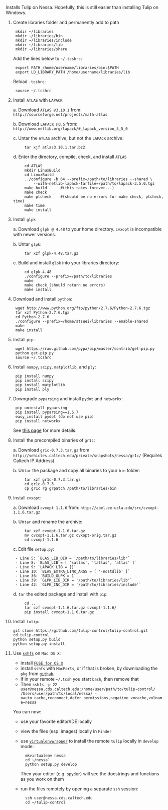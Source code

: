 Installs Tulip on Nessa. Hopefully, this is still easier than installing Tulip
on Windows.



1. Create libraries folder and permanently add to path

		mkdir ~/libraries
		mkdir ~/libraries/bin
		mkdir ~/libraries/include
		mkdir ~/libraries/lib
		mkdir ~/libraries/share
	
	Add the lines below to `~/.tcshrc`:
	
		export PATH /home/username/libraries/bin:$PATH
		export LD_LIBRARY_PATH /home/username/libraries/lib
	
	Reload `.tcshrc`:
		
		source ~/.tcshrc

2. Install `ATLAS` with `LAPACK`

	a. Download `ATLAS @3.10.1` from: `http://sourceforge.net/projects/math-atlas`

	b. Download `LAPACK @3.5` from: `http://www.netlib.org/lapack/#_lapack_version_3_5_0`

	c. Untar the `ATLAS` archive, but not the `LAPACK` archive:

			tar xjf atlas3.10.1.tar.bz2

	d. Enter the directory, compile, check, and install `ATLAS`

			cd ATLAS
			mkdir LinuxBuild
			cd LinuxBuild
			../configure -b 64 --prefix=/path/to/libraries --shared \
				--with-netlib-lapack-tarfile=/path/to/lapack-3.5.0.tgz
			make build      #(this takes forever...)
			make check
			make ptcheck    #(should be no errors for make check, ptcheck, time)
			make time
			make install

3. Install `glpk`

	a. Download `glpk @ 4.48` to your home directory. `cvxopt` is incompatible with newer versions.

	b. Untar `glpk`:
		
			tar xzf glpk-4.48.tar.gz

	c. Build and install `glpk` into your libraries directory:

			cd glpk-4.48
			./configure --prefix=/path/to/libraries
			make
			make check (should return no errors)
			make install

4. Download and install `python`:

		wget http://www.python.org/ftp/python/2.7.6/Python-2.7.6.tgz
		tar xzf Python-2.7.6.tgz
		cd Python-2.7.6
		./configure --prefix=/home/stsuei/libraries --enable-shared
		make
		make install

5. Install `pip`:

		wget https://raw.github.com/pypa/pip/master/contrib/get-pip.py
		python get-pip.py
		source ~/.tcshrc

6. Install `numpy`, `scipy`, `matplotlib`, and `ply`:

		pip install numpy
		pip install scipy
		pip install matplotlib
		pip install ply

7. Downgrade `pyparsing` and install `pydot` and `networkx`:

		pip uninstall pyparsing
		pip install pyparsing==1.5.7
		easy_install pydot (do not use pip)
		pip install networkx

   See [this page](http://stackoverflow.com/questions/15951748/pydot-and-graphviz-error-couldnt-import-dot-parser-loading-of-dot-files-will) for more details.

8. Install the precompiled binaries of `gr1c`:

	a. Download `gr1c-0.7.3.tar.gz` from 
	   `http://vehicles.caltech.edu/private/snapshots/nessa/gr1c/`
	   (Requires Caltech IP Address)

	b. Un`tar` the package and copy all binaries to your `bin` folder:

			tar xzf gr1c-0.7.3.tar.gz
			cd gr1c-0.7.3
			cp gr1c rg grpatch /path/to/libraries/bin

9. Install `cvxopt`:

	a. Download `cvxopt 1.1.6` from: `http://abel.ee.ucla.edu/src/cvxopt-1.1.6.tar.gz`

	b. Un`tar` and rename the archive:

			tar xzf cvxopt-1.1.6.tar.gz
			mv cvxopt-1.1.6.tar.gz cvxopt-orig.tar.gz
			cd cvxopt-1.1.6

	c. Edit file `setup.py`:

	   	- Line 5: `BLAS_LIB_DIR = '/path/to/libraries/lib'`
		- Line 8: `BLAS_LIB = [ 'satlas', 'tatlas', 'atlas' ]`
		- Line 9: `LAPACK_LIB = []`
		- Line 10: `BLAS_EXTRA_LINK_ARGS = [ '-nostdlib' ]`
		- Line 36: `BUILD_GLPK = 1`
		- Line 39: `GLPK_LIB_DIR = '/path/to/libraries/lib'`
		- Line 42: `GLPK_INC_DIR = '/path/to/libraries/include'`

	d. `tar` the edited package and install with `pip`:

			cd ..
			tar czf cvxopt-1.1.6.tar.gz cvxopt-1.1.6/
			pip install cvxopt-1.1.6.tar.gz

10. Install `tulip`:

		git clone https://github.com/tulip-control/tulip-control.git 
		cd tulip-control
		python setup.py build
		python setup.py install

11. Use [`sshfs`](https://en.wikipedia.org/wiki/SSHFS) on `Mac OS X`:
	- install [`FUSE for OS X`](http://osxfuse.github.io/)
	- install `sshfs` with `MacPorts`, or if that is broken, by downloading the `pkg` from [`github`](https://github.com/osxfuse/osxfuse/wiki/SSHFS).
	- if in your remote `~/.tcsh` you start `bash`, then remove that
	- Then `sshfs -p 22 user@nessa.cds.caltech.edu:/home/user/path/to/tulip-control/ /Users/user/path/to/local/nessa/ -oauto_cache,reconnect,defer_permissions,negative_vncache,volname=nessa`
	
	You can now:
	
	- use your favorite editor/IDE locally
	- view the files (esp. images) locally in `Finder`
	- use [`virtualenvwrapper`](http://virtualenvwrapper.readthedocs.org/en/latest/) to install the remote `tulip` locally in `develop` mode:
		
			mkvirtualenv nessa
			cd ~/nessa`
			python setup.py develop
		
		Then your editor (e.g. `spyder`) will see the docstrings and functions as you work on them
	- run the files remotely by opening a separate `ssh` session:
	
			ssh user@nessa.cds.caltech.edu
			cd ~/tulip-control
